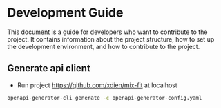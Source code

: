 # Development Guide

This document is a guide for developers who want to contribute to the project. It contains information about the project structure, how to set up the development environment, and how to contribute to the project.

## Generate api client

- Run project <https://github.com/xdien/mix-fit> at localhost

```bash
openapi-generator-cli generate -c openapi-generator-config.yaml
```
